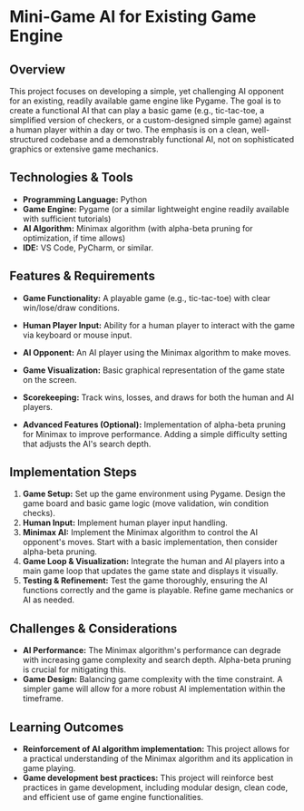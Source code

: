 # Mini-Game AI for Existing Game Engine

## Overview

This project focuses on developing a simple, yet challenging AI opponent for an existing, readily available game engine like Pygame.  The goal is to create a functional AI that can play a basic game (e.g., tic-tac-toe, a simplified version of checkers, or a custom-designed simple game) against a human player within a day or two.  The emphasis is on a clean, well-structured codebase and a demonstrably functional AI, not on sophisticated graphics or extensive game mechanics.

## Technologies & Tools

- **Programming Language:** Python
- **Game Engine:** Pygame (or a similar lightweight engine readily available with sufficient tutorials)
- **AI Algorithm:** Minimax algorithm (with alpha-beta pruning for optimization, if time allows)
- **IDE:**  VS Code, PyCharm, or similar.


## Features & Requirements

- **Game Functionality:** A playable game (e.g., tic-tac-toe) with clear win/lose/draw conditions.
- **Human Player Input:**  Ability for a human player to interact with the game via keyboard or mouse input.
- **AI Opponent:**  An AI player using the Minimax algorithm to make moves.
- **Game Visualization:**  Basic graphical representation of the game state on the screen.
- **Scorekeeping:**  Track wins, losses, and draws for both the human and AI players.

- **Advanced Features (Optional):**  Implementation of alpha-beta pruning for Minimax to improve performance.  Adding a simple difficulty setting that adjusts the AI's search depth.


## Implementation Steps

1. **Game Setup:** Set up the game environment using Pygame.  Design the game board and basic game logic (move validation, win condition checks).
2. **Human Input:** Implement human player input handling.
3. **Minimax AI:** Implement the Minimax algorithm to control the AI opponent's moves.  Start with a basic implementation, then consider alpha-beta pruning.
4. **Game Loop & Visualization:** Integrate the human and AI players into a main game loop that updates the game state and displays it visually.
5. **Testing & Refinement:** Test the game thoroughly, ensuring the AI functions correctly and the game is playable.  Refine game mechanics or AI as needed.


## Challenges & Considerations

- **AI Performance:**  The Minimax algorithm's performance can degrade with increasing game complexity and search depth.  Alpha-beta pruning is crucial for mitigating this.
- **Game Design:**  Balancing game complexity with the time constraint.  A simpler game will allow for a more robust AI implementation within the timeframe.


## Learning Outcomes

- **Reinforcement of AI algorithm implementation:**  This project allows for a practical understanding of the Minimax algorithm and its application in game playing.
- **Game development best practices:** This project will reinforce best practices in game development, including modular design, clean code, and efficient use of game engine functionalities.

